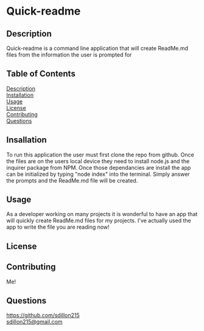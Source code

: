 # Quick-readme

## Description
Quick-readme is a command line application that will create ReadMe.md files from the information the user is prompted for

## Table of Contents
[Description](ReadMe.md/#description)  
[Installation](ReadMe.md/#installation)  
[Usage](ReadMe.md/#usage)  
[License](ReadMe.md/#license)  
[Contributing](ReadMe.md/#contributing)  
[Questions](ReadMe.md/##questions)  

## Insallation
To run this application the user must first clone the repo from github. Once the files are on the users local device they need to install node.js and the inquirer package from NPM. Once those dependancies are install the app can be initialized by typing "node index" into the terminal. Simply answer the prompts and the ReadMe.md file will be created.

## Usage
As a developer working on many projects it is wonderful to have an app that will quickly create ReadMe.md files for my projects. I've actually used the app to write the file you are reading now!

## License


## Contributing
Me!

## Questions
https://github.com/sdillon215   
sdillon215@gmail.com
